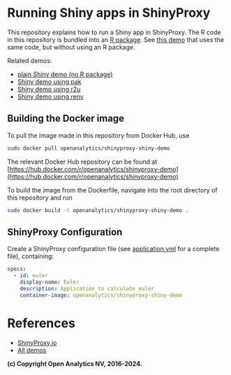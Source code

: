 # Running Shiny apps in ShinyProxy

This repository explains how to run a Shiny app in ShinyProxy. The R code in
this repository is bundled into an [R package](https://r-pkgs.org/).
See [this demo](https://github.com/openanalytics/shinyproxy-shiny-demo-minimal) that
uses the same code, but without using an R package.

Related demos:

- [plain Shiny demo (no R package)](https://github.com/openanalytics/shinyproxy-shiny-demo-minimal)
- [Shiny demo using pak](https://github.com/openanalytics/shinyproxy-shiny-pak-demo)
- [Shiny demo using r2u](https://github.com/openanalytics/shinyproxy-shiny-r2u-demo)
- [Shiny demo using renv](https://github.com/openanalytics/shinyproxy-shiny-renv-demo)

## Building the Docker image

To pull the image made in this repository from Docker Hub, use

```bash
sudo docker pull openanalytics/shinyproxy-shiny-demo
```

The relevant Docker Hub repository can be found at [https://hub.docker.com/r/openanalytics/shinyproxy-demo](https://hub.docker.com/r/openanalytics/shinyproxy-demo)

To build the image from the Dockerfile, navigate into the root directory of this repository and run

```bash
sudo docker build -t openanalytics/shinyproxy-shiny-demo .
```

## ShinyProxy Configuration

Create a ShinyProxy configuration file (see [application.yml](application.yml)
for a complete file), containing:

```yaml
specs:
  - id: euler
    display-name: Euler
    description: Application to calculate euler
    container-image: openanalytics/shinyproxy-shiny-demo
```

# References

- [ShinyProxy.io](https://shinyproxy.io/)
- [All demos](https://shinyproxy.io/documentation/demos/)

**(c) Copyright Open Analytics NV, 2016-2024.**
